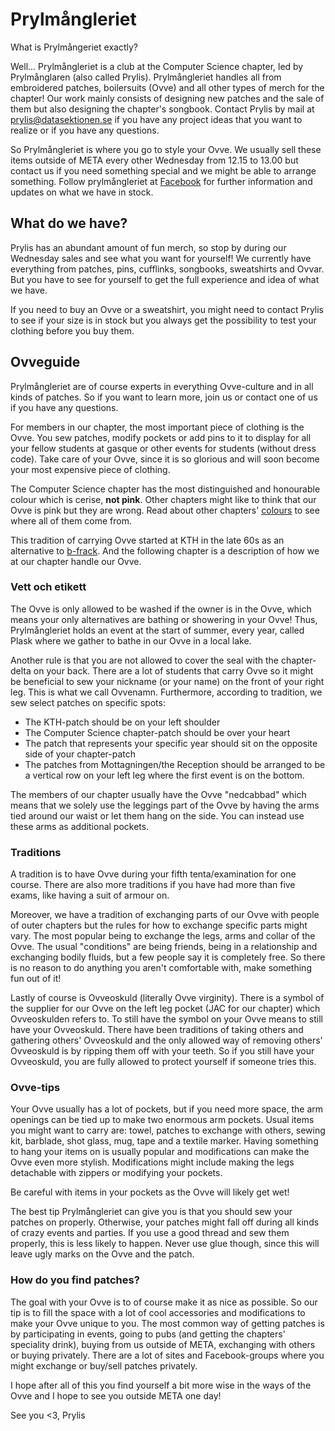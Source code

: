 # Prylmångleriet

What is Prylmångeriet exactly?

Well... Prylmångleriet is a club at the Computer Science chapter, led by Prylmånglaren (also called Prylis). Prylmångleriet handles all from embroidered patches, boilersuits (Ovve) and all other types of merch for the chapter! Our work mainly consists of designing new patches and the sale of them but also designing the chapter's songbook. Contact Prylis by mail at [prylis@datasektionen.se](mailto:prylis@datasektionen.se) if you have any project ideas that you want to realize or if you have any questions.

So Prylmångleriet is where you go to style your Ovve. We usually sell these items outside of META every other Wednesday from 12.15 to 13.00 but contact us if you need something special and we might be able to arrange something. Follow prylmångleriet at [Facebook](https://www.facebook.com/dataprylis) for further information and updates on what we have in stock.

## What do we have?
Prylis has an abundant amount of fun merch, so stop by during our Wednesday sales and see what you want for yourself! We currently have everything from patches, pins, cufflinks, songbooks, sweatshirts and Ovvar. But you have to see for yourself to get the full experience and idea of what we have.

If you need to buy an Ovve or a sweatshirt, you might need to contact Prylis to see if your size is in stock but you always get the possibility to test your clothing before you buy them.

## Ovveguide
Prylmångleriet are of course experts in everything Ovve-culture and in all kinds of patches. So if you want to learn more, join us or contact one of us if you have any questions.

For members in our chapter, the most important piece of clothing is the Ovve. You sew patches, modify pockets or add pins to it to display for all your fellow students at gasque or other events for students (without dress code). Take care of your Ovve, since it is so glorious and will soon become your most expensive piece of clothing.

The Computer Science chapter has the most distinguished and honourable colour which is cerise, **not pink**. Other chapters might like to think that our Ovve is pink but they are wrong. Read about other chapters' [colours](https://en.wikipedia.org/wiki/List_of_student_boilersuit_colours_in_Sweden) to see where all of them come from.

This tradition of carrying Ovve started at KTH in the late 60s as an alternative to [b-frack](https://sv.wikipedia.org/wiki/B-frack). And the following chapter is a description of how we at our chapter handle our Ovve.

### Vett och etikett
The Ovve is only allowed to be washed if the owner is in the Ovve, which means your only alternatives are bathing or showering in your Ovve! Thus, Prylmångleriet holds an event at the start of summer, every year, called Plask where we gather to bathe in our Ovve in a local lake.

Another rule is that you are not allowed to cover the seal with the chapter-delta on your back. There are a lot of students that carry Ovve so it might be beneficial to sew your nickname (or your name) on the front of your right leg. This is what we call Ovvenamn. Furthermore, according to tradition, we sew select patches on specific spots:

- The KTH-patch should be on your left shoulder
- The Computer Science chapter-patch should be over your heart
- The patch that represents your specific year should sit on the opposite side of your chapter-patch
- The patches from Mottagningen/the Reception should be arranged to be a vertical row on your left leg where the first event is on the bottom.

The members of our chapter usually have the Ovve "nedcabbad" which means that we solely use the leggings part of the Ovve by having the arms tied around our waist or let them hang on the side. You can instead use these arms as additional pockets.

### Traditions
A tradition is to have Ovve during your fifth tenta/examination for one course. There are also more traditions if you have had more than five exams, like having a suit of armour on.

Moreover, we have a tradition of exchanging parts of our Ovve with people of outer chapters but the rules for how to exchange specific parts might vary. The most popular being to exchange the legs, arms and collar of the Ovve. The usual "conditions" are being friends, being in a relationship and exchanging bodily fluids, but a few people say it is completely free. So there is no reason to do anything you aren't comfortable with, make something fun out of it!

Lastly of course is Ovveoskuld (literally Ovve virginity). There is a symbol of the supplier for our Ovve on the left leg pocket (JAC for our chapter) which Ovveoskulden refers to. To still have the symbol on your Ovve means to still have your Ovveoskuld. There have been traditions of taking others and gathering others' Ovveoskuld and the only allowed way of removing others' Ovveoskuld is by ripping them off with your teeth. So if you still have your Ovveoskuld, you are fully allowed to protect yourself if someone tries this.

### Ovve-tips
Your Ovve usually has a lot of pockets, but if you need more space, the arm openings can be tied up to make two enormous arm pockets. Usual items you might want to carry are: towel, patches to exchange with others, sewing kit, barblade, shot glass, mug, tape and a textile marker. Having something to hang your items on is usually popular and modifications can make the Ovve even more stylish. Modifications might include making the legs detachable with zippers or modifying your pockets. 

Be careful with items in your pockets as the Ovve will likely get wet!

The best tip Prylmångleriet can give you is that you should sew your patches on properly. Otherwise, your patches might fall off during all kinds of crazy events and parties. If you use a good thread and sew them properly, this is less likely to happen. Never use glue though, since this will leave ugly marks on the Ovve and the patch.

### How do you find patches?
The goal with your Ovve is to of course make it as nice as possible. So our tip is to fill the space with a lot of cool accessories and modifications to make your Ovve unique to you. The most common way of getting patches is by participating in events, going to pubs (and getting the chapters' speciality drink), buying from us outside of META, exchanging with others or buying privately. There are a lot of sites and Facebook-groups where you might exchange or buy/sell patches privately.

I hope after all of this you find yourself a bit more wise in the ways of the Ovve and I hope to see you outside META one day!

See you <3,
Prylis

